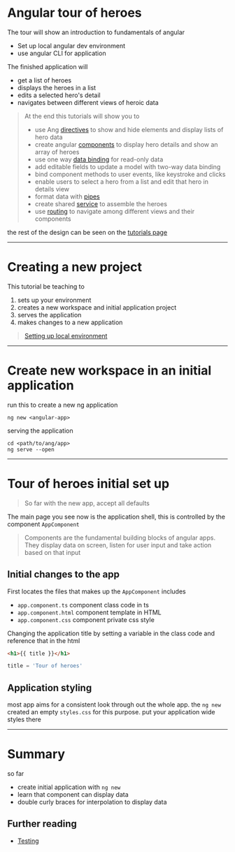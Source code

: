 # Angular tour of heroes

The tour will show an introduction to fundamentals of angular

- Set up local angular dev environment
- use angular CLI for application
  
The finished application will

- get a list of heroes
- displays the heroes in a list
- edits a selected hero's detail
- navigates between different views of heroic data

> At the end this tutorials will show you to 
> - use Ang [directives]() to show and hide elements and display lists of hero data
> - create angular [components]() to display hero details and show an array of heroes
> - use one way [data binding]() for read-only data
> - add editable fields to update a model with two-way data binding
> - bind component methods to user events, like keystroke and clicks
> - enable users to select a hero from a list and edit that hero in details view
> - format data with [pipes]()
> - create shared [service]() to assemble the heroes
> - use [routing]() to navigate among different views and their components

the rest of the design can be seen on the [tutorials page](https://angular.io/tutorial)


---

# Creating a new project

This tutorial be teaching to

1. sets up your environment
2. creates a new workspace and initial application project
3. serves the application
4. makes changes to a new application

> [Setting up local environment](https://angular.io/guide/setup-local)

---

# Create new workspace in an initial application

run this to create a new ng application

```shell
ng new <angular-app>
```

serving the application

```shell
cd <path/to/ang/app>
ng serve --open
```

---

# Tour of heroes initial set up

> So far with the new app, accept all defaults

The main page you see now is the application shell, this is controlled by the component `AppComponent`

> Components are the fundamental building blocks of angular apps.
> They display data on screen, listen for user input and take action based on that input

## Initial changes to the app

First locates the files that makes up the `AppComponent` includes
- `app.component.ts` component class code in ts
- `app.component.html` component template in HTML
- `app.component.css` component private css style

Changing the application title by setting a variable in the class code and reference that in the html

```html
<h1>{{ title }}</h1>
```

```ts
title = 'Tour of heroes'
```

## Application styling

most app aims for a consistent look through out the whole app.
the `ng new` created an empty `styles.css` for this purpose.
put your application wide styles there

---

# Summary

so far

- create initial application with `ng new`
- learn that component can display data
- double curly braces for interpolation to display data

## Further reading

- [Testing](https://angular.io/guide/testing)